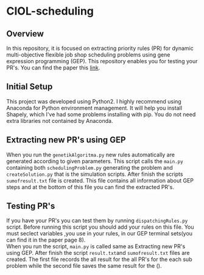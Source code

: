 # CIOL-scheduling
## Overview
In this repository, it is focused on extracting priority rules (PR) for dynamic multi-objective flexible job shop scheduling problems using gene expression programming (GEP). This repository enables you for  testing your PR's. You can find the paper this [link](https://www.tandfonline.com/doi/abs/10.1080/00207543.2018.1543964).
## Initial Setup
This project was developed using Python2.
I highly recommend using Anaconda for Python environment management. It will help you install Shapely, which I've had some problems installing with pip. You do not need extra libraries not contained by Anaconda. 
## Extracting new PR's using GEP
When you run the ```genetikAlgoritma.py``` new rules automatically are generated according to given parameters. This script calls the ```main.py``` containing both ```schedulingProblem.py``` generating the problem and ``` createSolution.py``` that is the simulation scripts. After finish the scripts ```sumofresult.txt``` file is created. This file contains all information about GEP steps and at the bottom of this file you can find the extracted PR's. 
## Testing PR's
If you have your PR's you can test them by running ```dispatchingRules.py``` script. Before running this script you should add your rules on this file. You must seclect variables ,you use in your rules, in our GEP terminal sets(you can find it in the paper page 8).  
When you run the script, ```main.py``` is called same as Extracting new PR's using GEP. After finish the script ```result.txt```and  ```sumofresult.txt``` files are created. The first file records the all result for the all PR's for the each sub problem while the second file saves the same result for the  ().
